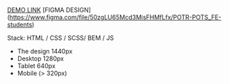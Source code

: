 [DEMO LINK](https://yura-lysenko.github.io/Potr-Pots-landing/)
[FIGMA DESIGN] (https://www.figma.com/file/50zgLU65Mcd3MisFHMfLfx/POTR-POTS_FE-students)

Stack: HTML / CSS / SCSS/ BEM / JS

* The design 1440px
* Desktop 1280px
* Tablet 640px
* Mobile (> 320px)
